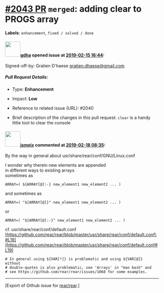 [\#2043 PR](https://github.com/rear/rear/pull/2043) `merged`: adding clear to PROGS array
=========================================================================================

**Labels**: `enhancement`, `fixed / solved / done`

#### <img src="https://avatars.githubusercontent.com/u/888633?u=cdaeb31efcc0048d3619651aa18dd4b76e636b21&v=4" width="50">[gdha](https://github.com/gdha) opened issue at [2019-02-15 16:44](https://github.com/rear/rear/pull/2043):

Signed-off-by: Gratien D'haese <gratien.dhaese@gmail.com>

##### Pull Request Details:

-   Type: **Enhancement**

-   Impact: **Low**

-   Reference to related issue (URL): \#2040

-   Brief description of the changes in this pull request: `clear` is a
    handy little tool to clear the console

#### <img src="https://avatars.githubusercontent.com/u/1788608?u=925fc54e2ce01551392622446ece427f51e2f0ce&v=4" width="50">[jsmeix](https://github.com/jsmeix) commented at [2019-02-18 08:35](https://github.com/rear/rear/pull/2043#issuecomment-464636338):

By the way in general about usr/share/rear/conf/GNU/Linux.conf

I wonder why therein new elements are appended  
in different ways to existing arrays  
sometimes as

    ARRAY=( ${ARRAY[@]:-} new_element1 new_element2 ... )

and sometimes as

    ARRAY=( "${ARRAY[@]}" new_element1 new_element2 ... )

or

    ARRAY=( "${ARRAY[@]:-}" new_element1 new_element2 ... )

cf. usr/share/rear/conf/default.conf  
[https://github.com/rear/rear/blob/master/usr/share/rear/conf/default.conf\#L19](https://github.com/rear/rear/blob/master/usr/share/rear/conf/default.conf#L19)

    # In general using ${VAR[*]} is problematic and using ${VAR[@]} without
    # double-quotes is also problematic, see 'Arrays' in "man bash" and
    # see https://github.com/rear/rear/issues/1068 for some examples.

------------------------------------------------------------------------

\[Export of Github issue for
[rear/rear](https://github.com/rear/rear).\]
